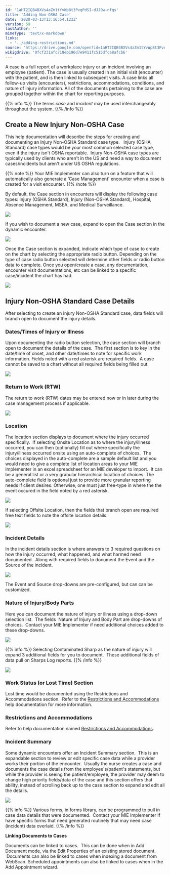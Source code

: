 ```yaml
---
id: '1aHT2IQB4BXVs4aZm1tYvWp8t3PvqPdSI-dJJ0w-nfqs'
title: 'Adding Non-OSHA Case'
date: '2020-03-13T13:16:54.123Z'
version: 59
lastAuthor: ''
mimeType: 'text/x-markdown'
links:
  - '../adding-restrictions.md'
source: 'https://drive.google.com/open?id=1aHT2IQB4BXVs4aZm1tYvWp8t3PvqPdSI-dJJ0w-nfqs'
wikigdrive: '0fcf231afc718eb196d7e9411fc515dfca8afcb6'
---
```

A case is a full report of a workplace injury or an incident involving an employee (patient). The case is usually created in an initial visit (encounter) with the patient, and is then linked to subsequent visits. A case links all follow-up visits (encounters), restrictions, accommodations, conditions, and nature of injury information. All of the documents pertaining to the case are grouped together within the chart for reporting purposes.

{{% info %}}
The terms *case* and *incident* may be used interchangeably throughout the system.
{{% /info %}}

## Create a New Injury Non-OSHA Case

This help documentation will describe the steps for creating and documenting an Injury Non-OSHA Standard case type.   Injury (OSHA Standard) case types would be your most common selected case type, even if the injury isn't OSHA reportable.  Injury Non-OSHA case types are typically used by clients who aren't in the US and need a way to document cases/incidents but aren't under US OSHA regulations.

{{% note %}}
Your MIE Implementer can also turn on a feature that will automatically also generate a ‘Case Management' encounter when a case is created for a visit encounter.
{{% /note %}}

By default, the Case section in encounters will display the following case types: Injury (OSHA Standard), Injury (Non-OSHA Standard), Hospital, Absence Management, MSEA, and Medical Surveillance.

![](../adding-non-osha-case.assets/cbf57c3f56f64c94b940883df89c726d.png)

If you wish to document a new case, expand to open the Case section in the dynamic encounter.

![](../adding-non-osha-case.assets/b634f8f1f09f299c7719210dd5a6b587.png)

Once the Case section is expanded, indicate which type of case to create on the chart by selecting the appropriate radio button. Depending on the type of case radio button selected will determine other fields or radio button data to complete. Once you open/create a case, any documentation, encounter visit documentations, etc can be linked to a specific case/incident the chart has had.

![](../adding-non-osha-case.assets/5567dbc1b67b5a0424ca4182b15ca661.png)

## Injury Non-OSHA Standard Case Details

After selecting to create an Injury Non-OSHA Standard case, data fields will branch open to document the injury details.

### Dates/Times of Injury or Illness

Upon documenting the radio button selection, the case section will branch open to document the details of the case.  The first section is to key in the date/time of onset, and other date/times to note for specific work information. Fields noted with a red asterisk are required fields.  A case cannot be saved to a chart without all required fields being filled out.

![](../adding-non-osha-case.assets/fe5a6fd5ec9dd785cdcb94e9c50610bd.png)

### Return to Work (RTW)

The return to work (RTW) dates may be entered now or in later during the case management process if applicable.

![](../adding-non-osha-case.assets/421c98243091d835513abf008900ed64.png)

### Location

The location section displays to document where the injury occurred specifically.  If selecting Onsite Location as to where the injury/illness occurred, you can then (optionally) fill out where specifically the injury/illness occurred onsite using an auto-complete of choices.  The choices displayed in the auto-complete are a sample default list and you would need to give a complete list of location areas to your MIE Implementer in an excel spreadsheet for an MIE developer to import.  It can be a general list or a very granular hierarchical location of choices. The auto-complete field is optional just to provide more granular reporting needs if client desires. Otherwise, one must just free-type in where the the event occured in the field noted by a red asterisk.

![](../adding-non-osha-case.assets/19d10ce9f505fb208a6cfa592e622973.png)

If selecting Offsite Location, then the fields that branch open are required free text fields to note the offsite location details.

![](../adding-non-osha-case.assets/760555967d0cb7b4802cea42de20a51f.png)

### Incident Details

In the incident details section is where answers to 3 required questions on how the injury occurred, what happened, and what harmed need documented.  Along with required fields to document the Event and the Source of the incident.

![](../adding-non-osha-case.assets/933e82ba5ac7691838ddf1329e1175e7.png)

The Event and Source drop-downs are pre-configured, but can can be customized.

### Nature of Injury/Body Parts

Here you can document the nature of injury or illness using a drop-down selection list.  The fields  Nature of Injury and Body Part are drop-downs of choices.  Contact your MIE Implementer if need additional choices added to these drop-downs.

![](../adding-non-osha-case.assets/2b100ca3dfc1514a138a0db9f8f06676.png)

{{% info %}}
Selecting Contaminated Sharp as the nature of injury will expand 3 additional fields for you to document.  These additional fields of data pull on Sharps Log reports.
{{% /info %}}

![](../adding-non-osha-case.assets/a1b96810a803ddbd581a8f2ad2d694e2.png)

### Work Status (or Lost Time) Section

Lost time would be documented using the Restrictions and Accommodations section.  Refer to the [Restrictions and Accommodations](../adding-restrictions.md) help documentation for more information.

### Restrictions and Accommodations

Refer to help documentation named [Restrictions and Accommodations](../adding-restrictions.md).

### Incident Summary

Some dynamic encounters offer an Incident Summary section.  This is an expandable section to review or edit specific case data while a provider works their portion of the encounter.  Usually the nurse creates a case and documents the case details from the employee's/patient's statements, but while the provider is seeing the patient/employee, the provider may deem to change high priority fields/data of the case and this section offers that ability, instead of scrolling back up to the case section to expand and edit all the details.

![](../adding-non-osha-case.assets/1c7a44c721baa3df36377ccc899fe8aa.png)

{{% info %}}
Various forms, in forms library, can be programmed to pull in case data details that were documented.  Contact your MIE Implementer if have specific forms that need generated routinely that may need case (incident) data overlaid.
{{% /info %}}

**Linking Documents to Cases**

Documents can be linked to cases.  This can be done when in Add Document mode, via the Edit Properties of an existing stored document.  Documents can also be linked to cases when indexing a document from WebScan. Scheduled appointments can also be linked to cases when in the Add Appointment wizard.
